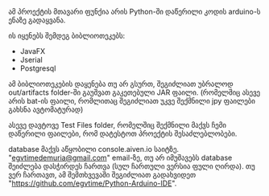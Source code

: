 ამ პროექტის მთავარი ფუნქია არის Python-ში დაწერილი კოდის arduino-ს ენაზე გადაყვანა.

ის იყენებს შემდეგ ბიბლიოთეკებს: 
  - JavaFX
  - Jserial
  - Postgresql

ამ ბიბლიოთეკების დაყენება თუ არ გსურთ, შეგიძლიათ უბრალოდ out/artifacts folder-ში გაუშვათ გაკეთებული JAR ფაილი. 
(რომელშიც ასევე არის bat-ის ფაილი, რომლითაც შეგიძლიათ უკვე შექმნილი jpy ფაილები გახსნა ავტომატურად)

ასევე დავტოვე Test Files folder, რომელშიც შექმნილი მაქვს ჩემი დაწერილი ფაილები, რომ დატესტოთ პროექტის შესაძლებლობები. 

database მაქვს აწყობილი console.aiven.io საიტზე. "egvtimedemuria@gmail.com" email-ზე, თუ არ იმუშავებს database შეიძლება დასჭირდეს ჩართვა (სულ ჩართული ვერსია ფული ღირდა). თუ ვერ ჩართავთ, ამ შემთხვევაში შეგიძლიათ გადახვიდეთ "https://github.com/egvtime/Python-Arduino-IDE".
